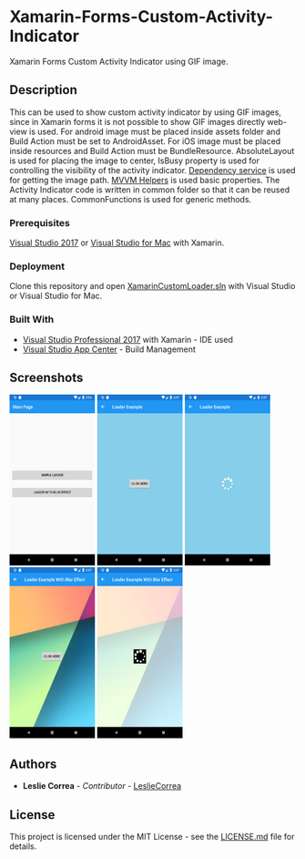 # Xamarin-Forms-Custom-Activity-Indicator
Xamarin Forms Custom Activity Indicator using GIF image.

## Description
This can be used to show custom activity indicator by using GIF images, since in Xamarin forms it is not possible to show GIF images directly web-view is used. For android image must be placed inside assets folder and Build Action must be set to AndroidAsset. For iOS image must be placed inside resources and Build Action must be BundleResource. AbsoluteLayout is used for placing the image to center, IsBusy property is used for controlling the visibility of the activity indicator. [Dependency service](https://developer.xamarin.com/guides/xamarin-forms/application-fundamentals/dependency-service/introduction/) is used for getting the image path. [MVVM Helpers](https://github.com/jamesmontemagno/mvvm-helpers) is used basic properties. The Activity Indicator code is written in common folder so that it can be reused at many places. CommonFunctions is used for generic methods.

### Prerequisites
[Visual Studio 2017](https://visualstudio.microsoft.com/) or [Visual Studio for Mac](https://visualstudio.microsoft.com/) with Xamarin.

### Deployment
Clone this repository and open [XamarinCustomLoader.sln](https://github.com/LeslieCorrea/Xamarin-Forms-Custom-Activity-Indicator/blob/master/XamarinCustomLoader.sln) with Visual Studio or Visual Studio for Mac.

### Built With
* [Visual Studio Professional 2017](https://visualstudio.microsoft.com/vs/professional/) with Xamarin - IDE used
* [Visual Studio App Center](https://appcenter.ms/) - Build Management

## Screenshots
<p>
   <img src="https://github.com/LeslieCorrea/Xamarin-Forms-Custom-Activity-Indicator/blob/master/Screenshots/LandingPage.png" width="150" height="300" alt="LandingPage">
   <img src="https://github.com/LeslieCorrea/Xamarin-Forms-Custom-Activity-Indicator/blob/master/Screenshots/SimpleLoaderButton.png" width="150" height="300" alt="SimpleLoaderButton">
  <img src="https://github.com/LeslieCorrea/Xamarin-Forms-Custom-Activity-Indicator/blob/master/Screenshots/SimpleLoader.png" width="150" height="300" alt="SimpleLoader">
  <img src="https://github.com/LeslieCorrea/Xamarin-Forms-Custom-Activity-Indicator/blob/master/Screenshots/LoaderWithBlurEffectButton.png" width="150" height="300" alt="LoaderWithBlurEffectButton">
  <img src="https://github.com/LeslieCorrea/Xamarin-Forms-Custom-Activity-Indicator/blob/master/Screenshots/LoaderWithBlurEffect.png" width="150" height="300" alt="LoaderWithBlurEffect">
</p>  

## Authors

* **Leslie Correa** - *Contributor* - [LeslieCorrea](https://github.com/LeslieCorrea)


## License

This project is licensed under the MIT License - see the [LICENSE.md](https://github.com/LeslieCorrea/Xamarin-Forms-Custom-Activity-Indicator/blob/master/LICENSE) file for details.
